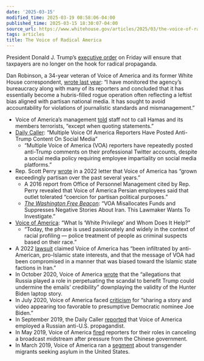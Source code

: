 ```yaml
---
date: '2025-03-15'
modified_time: 2025-03-19 08:58:06-04:00
published_time: 2025-03-15 18:30:07-04:00
source_url: https://www.whitehouse.gov/articles/2025/03/the-voice-of-radical-america/
tags: articles
title: The Voice of Radical America
---
```

 
President Donald J. Trump’s [executive
order](https://www.whitehouse.gov/presidential-actions/2025/03/continuing-the-reduction-of-the-federal-bureaucracy/) on
Friday will ensure that taxpayers are no longer on the hook for radical
propaganda.

Dan Robinson, a 34-year veteran of Voice of America and its former White
House correspondent, [wrote last
year](https://www.washingtontimes.com/news/2024/nov/27/voice-america-global-media-agency-rightly-budget-c/):
“I have monitored the agency’s bureaucracy along with many of its
reporters and concluded that it has essentially become a hubris-filled
rogue operation often reflecting a leftist bias aligned with partisan
national media. It has sought to avoid accountability for violations of
journalistic standards and mismanagement.”

-   Voice of America’s
    management [told](https://www.nationalreview.com/2023/10/voice-of-america-staff-ordered-not-to-call-hamas-terrorists/) staff
    not to call Hamas and its members terrorists, “except when quoting
    statements.”
-   [Daily
    Caller](https://dailycaller.com/2019/07/28/voice-of-america-trump-reporters/):
    “Multiple Voice Of America Reporters Have Posted Anti-Trump Content
    On Social Media”
    -   “Multiple Voice of America (VOA) reporters have repeatedly
        posted anti-Trump comments on their professional Twitter
        accounts, despite a social media policy requiring employee
        impartiality on social media platforms.”
-   Rep. Scott
    Perry [wrote](https://freebeacon.com/wp-content/uploads/2022/03/Rep.-Perry-3.25.22-Letter-to-USAGM-FINAL.pdf) in
    a 2022 letter that Voice of America has “grown exceedingly partisan
    over the past several years.”
    -   A 2016 report from Office of Personnel Management cited by Rep.
        Perry revealed that Voice of America Persian employees said that
        outlet tolerated “coercion for partisan political purposes.”
    -   *[The Washington Free
        Beacon](https://freebeacon.com/media/voa-misallocates-funds-and-suppresses-negative-stories-about-iran-this-lawmaker-wants-to-investigate/)*:
        “VOA Misallocates Funds and Suppresses Negative Stories About
        Iran. This Lawmaker Wants To Investigate.”
-   [Voice of
    America](https://www.voanews.com/a/usa_race-america_what-white-privilege-and-whom-does-it-help/6191291.html):
    “What Is ‘White Privilege’ and Whom Does It Help?”
    -   “Today, the phrase is used passionately and widely in the
        context of racial profiling — police treatment of people as
        criminal suspects based on their race.”
-   A
    2022 [lawsuit](https://www.breitbart.com/politics/2022/03/27/exclusive-watchdog-sues-voice-of-america-news-for-alleged-anti-american-pro-islamist-reporting/) claimed
    Voice of America has “been infiltrated by anti-American, pro-Islamic
    state interests, and that the message of VOA had been compromised in
    a manner that was biased toward the Islamic state factions in Iran.”
-   In October 2020, Voice of
    America [wrote](https://www.voanews.com/a/2020-usa-votes_trump-campaign-focuses-hunter-biden-emails-october-surprise/6197711.html) that
    the “allegations that Russia played a role in perpetuating the
    scandal to benefit Trump could undermine the emails’ credibility”
    downplaying the validity of the Hunter Biden laptop story.
-   In July 2020, Voice of America
    faced [criticism](https://www.foxnews.com/media/taxpayer-funded-voa-sharing-biden-video) for
    “sharing a story and video appearing too favorable to presumptive
    Democratic nominee Joe Biden.”
-   In September 2019, the Daily
    Caller [reported](https://dailycaller.com/2019/09/02/voice-of-america-former-russian-propagandist/) that
    Voice of America employed a Russian anti-U.S. propagandist.
-   In May 2019, Voice of
    America [fired](https://freebeacon.com/national-security/voa-fires-two-more-reporters-for-chinese-dissident-interview/) reporters
    for their roles in canceling a broadcast midstream after pressure
    from the Chinese government.
-   In March 2019, Voice of America ran
    a [segment](https://www.youtube.com/watch?v=qN78g2MpboE) about
    transgender migrants seeking asylum in the United States.
